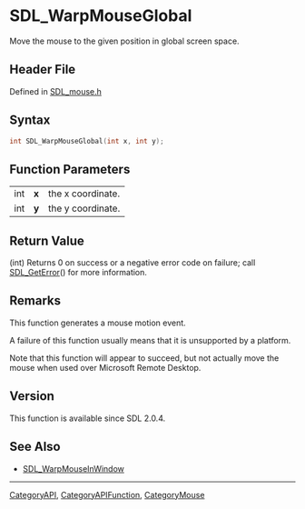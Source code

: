 # SDL_WarpMouseGlobal

Move the mouse to the given position in global screen space.

## Header File

Defined in [SDL_mouse.h](https://github.com/libsdl-org/SDL/blob/SDL2/include/SDL_mouse.h)

## Syntax

```c
int SDL_WarpMouseGlobal(int x, int y);
```

## Function Parameters

|     |       |                   |
| --- | ----- | ----------------- |
| int | **x** | the x coordinate. |
| int | **y** | the y coordinate. |

## Return Value

(int) Returns 0 on success or a negative error code on failure; call
[SDL_GetError](SDL_GetError)() for more information.

## Remarks

This function generates a mouse motion event.

A failure of this function usually means that it is unsupported by a
platform.

Note that this function will appear to succeed, but not actually move the
mouse when used over Microsoft Remote Desktop.

## Version

This function is available since SDL 2.0.4.

## See Also

- [SDL_WarpMouseInWindow](SDL_WarpMouseInWindow)

----
[CategoryAPI](CategoryAPI), [CategoryAPIFunction](CategoryAPIFunction), [CategoryMouse](CategoryMouse)

